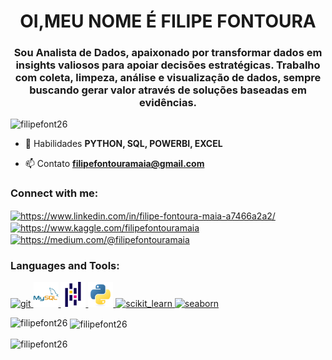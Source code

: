 <h1 align="center">OI,MEU NOME É FILIPE FONTOURA</h1>
<h3 align="center"> Sou Analista de Dados, apaixonado por transformar dados em insights valiosos para apoiar decisões estratégicas. Trabalho com coleta, limpeza, análise e visualização de dados, sempre buscando gerar valor através de soluções baseadas em evidências.</h3>

<p align="left"> <img src="https://komarev.com/ghpvc/?username=filipefont26&label=Profile%20views&color=0e75b6&style=flat" alt="filipefont26" /> </p>

- 💬 Habilidades **PYTHON, SQL, POWERBI, EXCEL**

- 📫 Contato **filipefontouramaia@gmail.com**

<h3 align="left">Connect with me:</h3>
<p align="left">
<a href="https://linkedin.com/in/https://www.linkedin.com/in/filipe-fontoura-maia-a7466a2a2/" target="blank"><img align="center" src="https://raw.githubusercontent.com/rahuldkjain/github-profile-readme-generator/master/src/images/icons/Social/linked-in-alt.svg" alt="https://www.linkedin.com/in/filipe-fontoura-maia-a7466a2a2/" height="30" width="40" /></a>
<a href="https://kaggle.com/https://www.kaggle.com/filipefontouramaia" target="blank"><img align="center" src="https://raw.githubusercontent.com/rahuldkjain/github-profile-readme-generator/master/src/images/icons/Social/kaggle.svg" alt="https://www.kaggle.com/filipefontouramaia" height="30" width="40" /></a>
<a href="https://medium.com/https://medium.com/@filipefontouramaia" target="blank"><img align="center" src="https://raw.githubusercontent.com/rahuldkjain/github-profile-readme-generator/master/src/images/icons/Social/medium.svg" alt="https://medium.com/@filipefontouramaia" height="30" width="40" /></a>
</p>

<h3 align="left">Languages and Tools:</h3>
<p align="left"> <a href="https://git-scm.com/" target="_blank" rel="noreferrer"> <img src="https://www.vectorlogo.zone/logos/git-scm/git-scm-icon.svg" alt="git" width="40" height="40"/> </a> <a href="https://www.mysql.com/" target="_blank" rel="noreferrer"> <img src="https://raw.githubusercontent.com/devicons/devicon/master/icons/mysql/mysql-original-wordmark.svg" alt="mysql" width="40" height="40"/> </a> <a href="https://pandas.pydata.org/" target="_blank" rel="noreferrer"> <img src="https://raw.githubusercontent.com/devicons/devicon/2ae2a900d2f041da66e950e4d48052658d850630/icons/pandas/pandas-original.svg" alt="pandas" width="40" height="40"/> </a> <a href="https://www.python.org" target="_blank" rel="noreferrer"> <img src="https://raw.githubusercontent.com/devicons/devicon/master/icons/python/python-original.svg" alt="python" width="40" height="40"/> </a> <a href="https://scikit-learn.org/" target="_blank" rel="noreferrer"> <img src="https://upload.wikimedia.org/wikipedia/commons/0/05/Scikit_learn_logo_small.svg" alt="scikit_learn" width="40" height="40"/> </a> <a href="https://seaborn.pydata.org/" target="_blank" rel="noreferrer"> <img src="https://seaborn.pydata.org/_images/logo-mark-lightbg.svg" alt="seaborn" width="40" height="40"/> </a> </p>

<p><img align="left" src="https://github-readme-stats.vercel.app/api/top-langs?username=filipefont26&show_icons=true&locale=en&layout=compact" alt="filipefont26" /></p>

<p>&nbsp;<img align="center" src="https://github-readme-stats.vercel.app/api?username=filipefont26&show_icons=true&locale=en" alt="filipefont26" /></p>

<p><img align="center" src="https://github-readme-streak-stats.herokuapp.com/?user=filipefont26&" alt="filipefont26" /></p>






